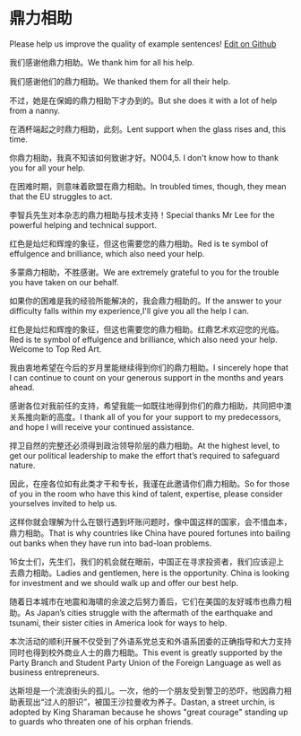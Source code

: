 # 鼎力相助

Please help us improve the quality of example sentences! [Edit on Github](https://github.com/jiyushe/jiyu-example-sentence-source/blob/main/chinese/dinglixiangzhu.md)

<p><span class="chinese">我们感谢他鼎力相助。</span><span class="english">We thank him for all his help.</span></p>

<p><span class="chinese">我们感谢他们的鼎力相助。</span><span class="english">We thanked them for all their help.</span></p>

<p><span class="chinese">不过，她是在保姆的鼎力相助下才办到的。</span><span class="english">But she does it with a lot of help from a nanny.</span></p>

<p><span class="chinese">在酒杯端起之时鼎力相助，此刻。</span><span class="english">Lent support when the glass rises and, this time.</span></p>

<p><span class="chinese">你鼎力相助，我真不知该如何致谢才好。</span><span class="english">NO04,5. I don't know how to thank you for all your help.</span></p>

<p><span class="chinese">在困难时期，则意味着欧盟在鼎力相助。</span><span class="english">In troubled times, though, they mean that the EU struggles to act.</span></p>

<p><span class="chinese">李智兵先生对本杂志的鼎力相助与技术支持！</span><span class="english">Special thanks Mr Lee for the powerful helping and technical support.</span></p>

<p><span class="chinese">红色是灿烂和辉煌的象征，但这也需要您的鼎力相助。</span><span class="english">Red is te symbol of effulgence and brilliance, which also need your help.</span></p>

<p><span class="chinese">多蒙鼎力相助，不胜感谢。</span><span class="english">We are extremely grateful to you for the trouble you have taken on our behalf.</span></p>

<p><span class="chinese">如果你的困难是我的经验所能解决的，我会鼎力相助的。</span><span class="english">If the answer to your difficulty falls within my experience,I'll give you all the help I can.</span></p>

<p><span class="chinese">红色是灿烂和辉煌的象征，但这也需要您的鼎力相助。红鼎艺术欢迎您的光临。</span><span class="english">Red is te symbol of effulgence and brilliance, which also need your help. Welcome to Top Red Art.</span></p>

<p><span class="chinese">我由衷地希望在今后的岁月里能继续得到你们的鼎力相助。</span><span class="english">I sincerely hope that I can continue to count on your generous support in the months and years ahead.</span></p>

<p><span class="chinese">感谢各位对我前任的支持，希望我能一如既往地得到你们的鼎力相助，共同把中澳关系推向新的高度。</span><span class="english">I thank all of you for your support to my predecessors, and hope I will receive your continued assistance.</span></p>

<p><span class="chinese">捍卫自然的完整还必须得到政治领导阶层的鼎力相助。</span><span class="english">At the highest level, to get our political leadership to make the effort that’s required to safeguard nature.</span></p>

<p><span class="chinese">因此，在座各位如有此类才干和专长，我谨在此邀请你们鼎力相助。</span><span class="english">So for those of you in the room who have this kind of talent, expertise, please consider yourselves invited to help us.</span></p>

<p><span class="chinese">这样你就会理解为什么在银行遇到坏账问题时，像中国这样的国家，会不惜血本，鼎力相助。</span><span class="english">That is why countries like China have poured fortunes into bailing out banks when they have run into bad-loan problems.</span></p>

<p><span class="chinese">16女士们，先生们，我们的机会就在眼前，中国正在寻求投资者，我们应该迎上去鼎力相助。</span><span class="english">Ladies and gentlemen, here is the opportunity. China is looking for investment and we should walk up and offer our best help.</span></p>

<p><span class="chinese">随着日本城市在地震和海啸的余波之后努力善后，它们在美国的友好城市也鼎力相助。</span><span class="english">As Japan’s cities struggle with the aftermath of the earthquake and tsunami, their sister cities in America look for ways to help.</span></p>

<p><span class="chinese">本次活动的顺利开展不仅受到了外语系党总支和外语系团委的正确指导和大力支持同时也得到校外商业人士的鼎力相助。</span><span class="english">This event is greatly supported by the Party Branch and Student Party Union of the Foreign Language as well as business entrepreneurs.</span></p>

<p><span class="chinese">达斯坦是一个流浪街头的孤儿。一次，他的一个朋友受到警卫的恐吓，他因鼎力相助表现出“过人的胆识”，被国王沙拉曼收为养子。</span><span class="english">Dastan, a street urchin, is adopted by King Sharaman because he shows "great courage" standing up to guards who threaten one of his orphan friends.</span></p>

